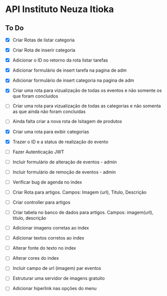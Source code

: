 # API Instituto Neuza Itioka
 
## To Do
- [x] Criar Rotas de listar categoria
- [x] Criar Rota de inserir categoria
- [x] Adicionar o ID no retorno da rota listar tarefas
- [x] Adicionar formulário de insert tarefa na pagina de adm
- [x] Adicionar formulário de insert categoria na pagina de adm
- [x] Criar uma rota para vizualização de todas os eventos e não somente os que foram concluidos
- [ ] Criar uma rota para vizualização de todas as categorias e não somenta as que ainda não foram concluidas
- [ ] Ainda falta criar a nova rota de lsitagem de produtos
- [x] Criar uma rota para exibir categorias
- [x] Trazer o ID e a status de realização do evento
- [ ] Fazer Autenticação JWT
- [ ] Incluir formulário de alteração de eventos - admin
- [ ] Incluir formulário de remoção de eventos - admin
- [ ] Verificar bug de agenda no index
- [ ] Criar Rota para artigos. Campos: Imagem (url), Titulo, Descrição 
- [ ] Criar controller para artigos
- [ ] Criar tabela no banco de dados para artigos. Campos: imagem(url), titulo, descrição 
- [ ] Adicionar imagens corretas ao index
- [ ] Adicionar textos corretos ao index
- [ ] Alterar fonte do texto no index
- [ ] Alterar cores do index
- [ ] Incluir campo de url (imagem) par eventos
- [ ] Estruturar uma servidor de imagens gratuito 
- [ ] Adicionar hiperlink nas opções do menu


